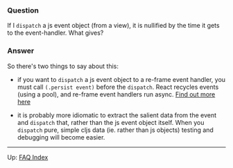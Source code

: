 ### Question

If I `dispatch` a js event object (from a view), it is nullified 
by the time it gets to the event-handler. What gives? 

### Answer

So there's two things to say about this:
- if you want to `dispatch` a js event object to a re-frame 
  event handler, you must call `(.persist event)` before the `dispatch`. 
  React recycles events (using a pool), and re-frame event handlers 
  run async.  [Find out more here](https://facebook.github.io/react/docs/events.html)
  
- it is probably more idiomatic to extract the salient data from the event 
  and `dispatch` that, rather than the js event object itself. When you 
  `dispatch` pure, simple cljs data (ie. rather than js objects) testing 
  and debugging will become easier. 
  
  
***

Up:  [FAQ Index](README.md)&nbsp;&nbsp;&nbsp;&nbsp;&nbsp;&nbsp;


<!-- START doctoc generated TOC please keep comment here to allow auto update -->
<!-- DON'T EDIT THIS SECTION, INSTEAD RE-RUN doctoc TO UPDATE -->
<!-- END doctoc generated TOC please keep comment here to allow auto update -->

